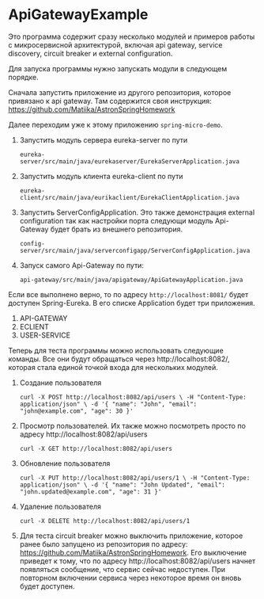 # ApiGatewayExample

Это программа содержит сразу несколько модулей и примеров 
работы с микросервисной архитектурой, включая
api gateway, service discovery, circuit breaker и external configuration.

Для запуска программы нужно запускать модули
в следующем порядке.

Сначала запустить приложение из другого репозитория,
которое привязано к api gateway. Там содержится 
своя инструкция:
https://github.com/Matiika/AstronSpringHomework

Далее переходим уже к этому приложению `spring-micro-demo`.

1. Запустить модуль сервера eureka-server по пути
   
    `eureka-server/src/main/java/eurekaserver/EurekaServerApplication.java`
2. Запустить модуль клиента eureka-client по пути
   
    `eureka-client/src/main/java/eurikaclient/EurekaClientApplication.java`
3. Запустить ServerConfigApplication. Это также демонстрация
   external configuration так как настройки порта следующи 
модуль Api-Gateway будет брать из внешнего репозитория.

   `config-server/src/main/java/serverconfigapp/ServerConfigApplication.java`
4. Запуск самого Api-Gateway по пути:
   
    `api-gateway/src/main/java/apigateway/ApiGatewayApplication.java`

Если все выполнено верно, то по адресу `http://localhost:8081/` будет 
доступен Spring-Eureka. В его списке Application будет три приложения.
1. API-GATEWAY
2. ECLIENT
3. USER-SERVICE

Теперь для теста программы можно использовать следующие команды. 
Все они будут обращаться через http://localhost:8082/, которая стала 
единой точкой входа для нескольких модулей. 

1. Создание пользователя
   
    `curl -X POST http://localhost:8082/api/users \
   -H "Content-Type: application/json" \
   -d '{
   "name": "John",
   "email": "john@example.com",
   "age": 30
   }'`
2. Просмотр пользователей. Их также можно посмотреть просто по адресу http://localhost:8082/api/users

   `curl -X GET http://localhost:8082/api/users`
3. Обновление пользователя
   
    `curl -X PUT http://localhost:8082/api/users/1 \
   -H "Content-Type: application/json" \
   -d '{
   "name": "John Updated",
   "email": "john.updated@example.com",
   "age": 31
   }'`
4. Удаление пользователя

   `curl -X DELETE http://localhost:8082/api/users/1`

5. Для теста circuit breaker можно выключить приложение,
которое ранее было запущено из репозитория
по адресу: https://github.com/Matiika/AstronSpringHomework. Его выключение
приведет к тому, что по адресу http://localhost:8082/api/users начнет появляться
сообщение, что сервис сейчас недоступен. При повторном включении сервиса через
некоторое время он вновь будет доступен.